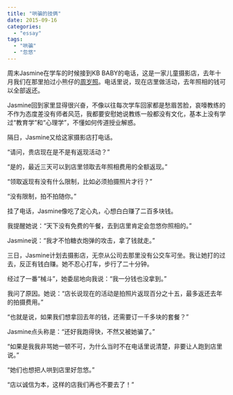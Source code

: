 ```yaml
---
title: "哄骗的技俩"
date: 2015-09-16
categories: 
  - "essay"
tags: 
  - "哄骗"
  - "忽悠"
---
```


周末Jasmine在学车的时候接到KB BABY的电话，这是一家儿童摄影店，去年十月我们在那里拍过小熊仔的[周岁照](http://www.jfsay.com/archives/992.html)。电话里说，现在店里做活动，去年照相的钱可以全部返还。

Jasmine回到家里显得很兴奋，不像以往每次学车回家都是愁眉苦脸，哀嚎教练的不作为态度差没有师者风范，我都要安慰她说教练一般都没有文化，基本上没有学过“教育学”和“心理学”，不懂如何传道授业解惑。

隔日，Jasmine又给这家摄影店打电话。

“请问，贵店现在是不是有返现活动？”

“是的，最近三天可以到店里领取去年照相费用的全额返现。”

“领取返现有没有什么限制，比如必须拍摄照片才行？”

“没有限制，拍不拍随你。”

挂了电话，Jasmine像吃了定心丸，心想白白赚了二百多块钱。

我提醒她说：“天下没有免费的午餐，去到店里肯定会忽悠你照相的。”

Jasmine说：“我才不怕糖衣炮弹的攻击，拿了钱就走。”

三日，Jasmine计划去摄影店，无奈从公司去那里没有公交车可坐。我让她打的过去，反正有钱白赚。她不忍心打车，步行了二十分钟。

经过了一番“械斗”，她委屈地向我说：“我一分钱也没拿到。”

我问了原因。她说：“店长说现在的活动是拍照片返现百分之十五，最多返还去年的拍摄费用。”

“也就是说，如果我们想拿回去年的钱，还需要订一千多块的套餐？”

Jasmine点头称是：“还好我跑得快，不然又被她骗了。”

“如果是我我非骂她一顿不可，为什么当时不在电话里说清楚，非要让人跑到店里说。”

“她们也想把人哄到店里好忽悠。”

“店以诚信为本，这样的店我们再也不要去了！”

